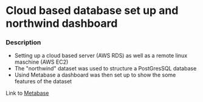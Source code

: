 # Cloud based database set up and northwind dashboard

### Description
- Setting up a cloud based server (AWS RDS) as well as a remote linux maschine (AWS EC2)
- The "northwind" dataset was used to structure a PostGresSQL database
- Usind Metabase a dashboard was then set up to show the some features of the dataset

Link to [Metabase]('http://18.196.50.32/dashboard/1')
